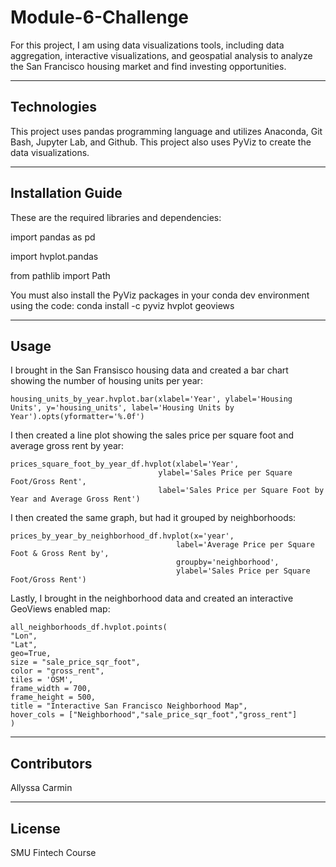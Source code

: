 # Module-6-Challenge

For this project, I am using data visualizations tools, including data aggregation, interactive visualizations, and geospatial analysis to analyze the San Francisco housing market and find investing opportunities.

---

## Technologies

This project uses pandas programming language and utilizes Anaconda, Git Bash, Jupyter Lab, and Github. This project also uses PyViz to create the data visualizations.

---

## Installation Guide

These are the required libraries and dependencies:

import pandas as pd

import hvplot.pandas

from pathlib import Path


You must also install the PyViz packages in your conda dev environment using the code:
    conda install -c pyviz hvplot geoviews

---

## Usage

I brought in the San Fransisco housing data and created a bar chart showing the number of housing units per year:

    housing_units_by_year.hvplot.bar(xlabel='Year', ylabel='Housing Units', y='housing_units', label='Housing Units by Year').opts(yformatter='%.0f')

I then created a line plot showing the sales price per square foot and average gross rent by year:

    prices_square_foot_by_year_df.hvplot(xlabel='Year', 
                                     ylabel='Sales Price per Square Foot/Gross Rent', 
                                     label='Sales Price per Square Foot by Year and Average Gross Rent')

I then created the same graph, but had it grouped by neighborhoods:

    prices_by_year_by_neighborhood_df.hvplot(x='year', 
                                         label='Average Price per Square Foot & Gross Rent by', 
                                         groupby='neighborhood', 
                                         ylabel='Sales Price per Square Foot/Gross Rent')
                                         
Lastly, I brought in the neighborhood data and created an interactive GeoViews enabled map:

    all_neighborhoods_df.hvplot.points(
    "Lon",
    "Lat",
    geo=True, 
    size = "sale_price_sqr_foot",
    color = "gross_rent",
    tiles = 'OSM',
    frame_width = 700,
    frame_height = 500,
    title = "Interactive San Francisco Neighborhood Map",
    hover_cols = ["Neighborhood","sale_price_sqr_foot","gross_rent"]
    )
                                 

---

## Contributors

Allyssa Carmin

---

## License

SMU Fintech Course